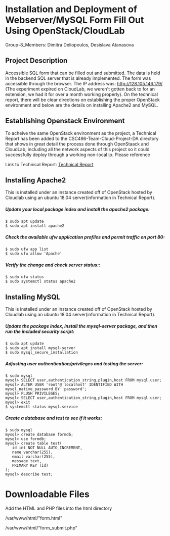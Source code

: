 # Installation and Deployment of Webserver/MySQL Form Fill Out Using OpenStack/CloudLab

Group-8_Members: Dimitra Deliopoulos, Desislava Atanasova

## Project Description
Accessible SQL form that can be filled out and submitted. The data is held in the backend SQL server that is already implemented. 
The form was accessible through the browser. The IP address was: http://128.105.146.179/ (The experiment expired on CloudLab, we weren't gotten back to for an extension, we had it for over a month working properly). On the technical report, there will be clear directions on establishing the proper OpenStack environment and below are the details on installing Apache2 and MySQL.

## Establishing Openstack Environment
To acheive the same OpenStack environment as the project, a Technical Report has been added to the CSC496-Team-Cloud-Project-DA directory that shows in great detail the process done through OpenStaack and CloudLab, including all the network aspects of this project so it could successfully deploy through a working non-local ip. Please reference

Link to Technical Report: [Technical Report](https://github.com/dimitra216/CSC496-Team-Cloud-Project-DA/blob/master/Deliverable%203%20-%20CSC%20496-80%20Technical%20Report%20%E2%80%93%20Installation%20and%20Deployment.pdf)

## Installing Apache2
This is installed under an instance created off of OpenStack hosted by Cloudlab using an ubuntu 18.04 server(information in Technical Report).

##### Update your local package index and install the apache2 package: 
 ```
 $ sudo apt update
 $ sudo apt install apache2
 ```
##### Check the available ufw application profiles and permit traffic on port 80:
 ```
 $ sudo ufw app list
 $ sudo ufw allow 'Apache'
 ```
##### Verify the change and check server status::
 ```
 $ sudo ufw status
 $ sudo systemctl status apache2
 ```
## Installing MySQL
This is installed under an instance created off of OpenStack hosted by Cloudlab using an ubuntu 18.04 server(information in Technical Report).

##### Update the package index, install the mysql-server package, and then run the included security script:
 ```
 $ sudo apt update
 $ sudo apt install mysql-server
 $ sudo mysql_secure_installation
 ```
##### Adjusting user authentication/privileges and testing the server:
 ```
 $ sudo mysql
 mysql> SELECT user,authentication_string,plugin,host FROM mysql.user;
 mysql> ALTER USER 'root'@'localhost' IDENTIFIED WITH mysql_native_password BY 'password';
 mysql> FLUSH PRIVILEGES;
 mysql> SELECT user,authentication_string,plugin,host FROM mysql.user;
 mysql> exit
 $ systemctl status mysql.service
 ```
##### Create a database and test to see if it works:
 ```
 $ sudo mysql
 mysql> create database formdb;
 mysql> use formdb;
 mysql> create table test(
    id int NOT NULL AUTO_INCREMENT,
    name varchar(255),
    email varchar(255),
    message text,
    PRIMARY KEY (id)
 );
 mysql> describe test; 
 ```
# Downloadable Files
Add the HTML and PHP files into the html directory

 /var/www/html/"form.html"
 
 /var/www/html/"form_submit.php"
